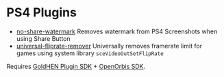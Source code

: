 # PS4 Plugins

- [no-share-watermark](/no-share-watermark) Removes watermark from PS4 Screenshots when using Share Button
- [universal-fliprate-remover](/no-share-watermark) Universally removes framerate limit for games using system library `sceVideoOutSetFlipRate`

Requires [GoldHEN Plugin SDK](https://github.com/GoldHEN/) + [OpenOrbis SDK](https://github.com/OpenOrbis/OpenOrbis-PS4-Toolchain).
